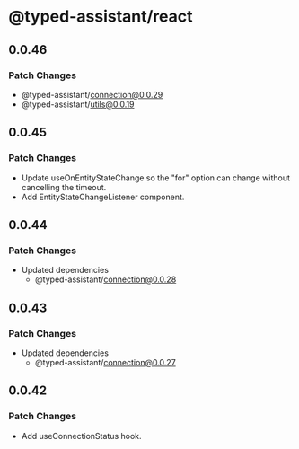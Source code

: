 # @typed-assistant/react

## 0.0.46

### Patch Changes

- @typed-assistant/connection@0.0.29
- @typed-assistant/utils@0.0.19

## 0.0.45

### Patch Changes

- Update useOnEntityStateChange so the "for" option can change without cancelling the timeout.
- Add EntityStateChangeListener component.

## 0.0.44

### Patch Changes

- Updated dependencies
  - @typed-assistant/connection@0.0.28

## 0.0.43

### Patch Changes

- Updated dependencies
  - @typed-assistant/connection@0.0.27

## 0.0.42

### Patch Changes

- Add useConnectionStatus hook.
